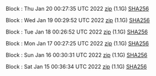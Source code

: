 Block [](https://testnet-insight.dashevo.org/insight/block/): Thu Jan 20 00:27:35 UTC 2022 [zip](https://dash-bootstrap.ams3.digitaloceanspaces.com/testnet/2022-01-20/bootstrap.dat.zip) (1.1G) [SHA256](https://dash-bootstrap.ams3.digitaloceanspaces.com/testnet/2022-01-20/sha256.txt)

Block [](https://testnet-insight.dashevo.org/insight/block/): Wed Jan 19 00:29:52 UTC 2022 [zip](https://dash-bootstrap.ams3.digitaloceanspaces.com/testnet/2022-01-19/bootstrap.dat.zip) (1.1G) [SHA256](https://dash-bootstrap.ams3.digitaloceanspaces.com/testnet/2022-01-19/sha256.txt)

Block [](https://testnet-insight.dashevo.org/insight/block/): Tue Jan 18 00:26:52 UTC 2022 [zip](https://dash-bootstrap.ams3.digitaloceanspaces.com/testnet/2022-01-18/bootstrap.dat.zip) (1.1G) [SHA256](https://dash-bootstrap.ams3.digitaloceanspaces.com/testnet/2022-01-18/sha256.txt)

Block [](https://testnet-insight.dashevo.org/insight/block/): Mon Jan 17 00:27:25 UTC 2022 [zip](https://dash-bootstrap.ams3.digitaloceanspaces.com/testnet/2022-01-17/bootstrap.dat.zip) (1.1G) [SHA256](https://dash-bootstrap.ams3.digitaloceanspaces.com/testnet/2022-01-17/sha256.txt)

Block [](https://testnet-insight.dashevo.org/insight/block/): Sun Jan 16 00:30:31 UTC 2022 [zip](https://dash-bootstrap.ams3.digitaloceanspaces.com/testnet/2022-01-16/bootstrap.dat.zip) (1.1G) [SHA256](https://dash-bootstrap.ams3.digitaloceanspaces.com/testnet/2022-01-16/sha256.txt)

Block [](https://testnet-insight.dashevo.org/insight/block/): Sat Jan 15 00:36:34 UTC 2022 [zip](https://dash-bootstrap.ams3.digitaloceanspaces.com/testnet/2022-01-15/bootstrap.dat.zip) (1.1G) [SHA256](https://dash-bootstrap.ams3.digitaloceanspaces.com/testnet/2022-01-15/sha256.txt)
